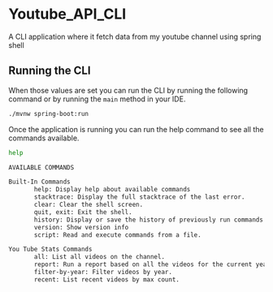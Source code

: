 # Youtube_API_CLI
A CLI application  where it fetch data from my youtube channel using spring shell


## Running the CLI

When those values are set you can run the CLI by running the following command or by running the `main` method in your
IDE.

```bash
./mvnw spring-boot:run
```

Once the application is running you can run the help command to see all the commands available.

```bash
help
```

```bash
AVAILABLE COMMANDS

Built-In Commands
       help: Display help about available commands
       stacktrace: Display the full stacktrace of the last error.
       clear: Clear the shell screen.
       quit, exit: Exit the shell.
       history: Display or save the history of previously run commands
       version: Show version info
       script: Read and execute commands from a file.

You Tube Stats Commands
       all: List all videos on the channel.
       report: Run a report based on all the videos for the current year.
       filter-by-year: Filter videos by year.
       recent: List recent videos by max count.

```
